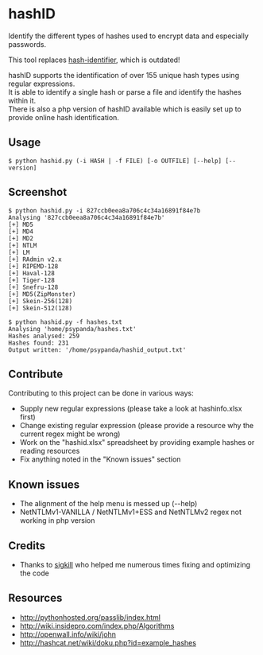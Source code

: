 hashID
======

Identify the different types of hashes used to encrypt data and especially passwords.

This tool replaces [hash-identifier](http://code.google.com/p/hash-identifier/), which is outdated!

hashID supports the identification of over 155 unique hash types using regular expressions.           
It is able to identify a single hash or parse a file and identify the hashes within it.    
There is also a php version of hashID available which is easily set up to provide online hash identification.    


Usage
------
```
$ python hashid.py (-i HASH | -f FILE) [-o OUTFILE] [--help] [--version]
```


Screenshot
------
```
$ python hashid.py -i 827ccb0eea8a706c4c34a16891f84e7b
Analysing '827ccb0eea8a706c4c34a16891f84e7b'
[+] MD5
[+] MD4
[+] MD2
[+] NTLM
[+] LM
[+] RAdmin v2.x
[+] RIPEMD-128
[+] Haval-128
[+] Tiger-128
[+] Snefru-128
[+] MD5(ZipMonster)
[+] Skein-256(128)
[+] Skein-512(128)

$ python hashid.py -f hashes.txt
Analysing 'home/psypanda/hashes.txt'
Hashes analysed: 259
Hashes found: 231
Output written: '/home/psypanda/hashid_output.txt'
```

Contribute
------
Contributing to this project can be done in various ways:
* Supply new regular expressions (please take a look at hashinfo.xlsx first)
* Change existing regular expression (please provide a resource why the current regex might be wrong)
* Work on the "hashid.xlsx" spreadsheet by providing example hashes or reading resources
* Fix anything noted in the "Known issues" section

Known issues
------
* The alignment of the help menu is messed up (--help)
* NetNTLMv1-VANILLA / NetNTLMv1+ESS and NetNTLMv2 regex not working in php version

Credits
------
* Thanks to [sigkill](https://github.com/sigkill-rcode) who helped me numerous times fixing and optimizing the code

Resources
------
* http://pythonhosted.org/passlib/index.html
* http://wiki.insidepro.com/index.php/Algorithms
* http://openwall.info/wiki/john
* http://hashcat.net/wiki/doku.php?id=example_hashes